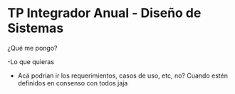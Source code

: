 # TP Integrador Anual - Diseño de Sistemas
¿Qué me pongo?

-Lo que quieras

- Acá podrían ir los requerimientos, casos de uso, etc, no? Cuando estén definidos en consenso con todos jaja